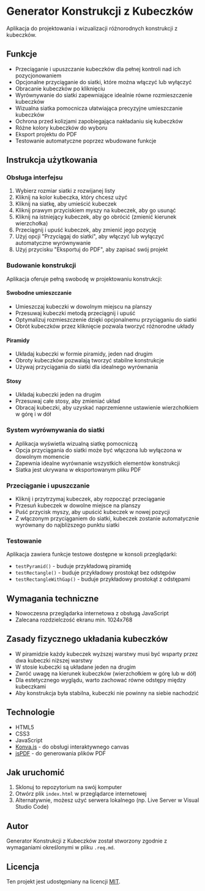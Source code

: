 # Generator Konstrukcji z Kubeczków

Aplikacja do projektowania i wizualizacji różnorodnych konstrukcji z kubeczków.

## Funkcje

- Przeciąganie i upuszczanie kubeczków dla pełnej kontroli nad ich pozycjonowaniem
- Opcjonalne przyciąganie do siatki, które można włączyć lub wyłączyć
- Obracanie kubeczków po kliknięciu
- Wyrównywanie do siatki zapewniające idealnie równe rozmieszczenie kubeczków
- Wizualna siatka pomocnicza ułatwiająca precyzyjne umieszczanie kubeczków
- Ochrona przed kolizjami zapobiegająca nakładaniu się kubeczków
- Różne kolory kubeczków do wyboru
- Eksport projektu do PDF
- Testowanie automatyczne poprzez wbudowane funkcje

## Instrukcja użytkowania

### Obsługa interfejsu
1. Wybierz rozmiar siatki z rozwijanej listy
2. Kliknij na kolor kubeczka, który chcesz użyć
3. Kliknij na siatkę, aby umieścić kubeczek
4. Kliknij prawym przyciskiem myszy na kubeczek, aby go usunąć
5. Kliknij na istniejący kubeczek, aby go obrócić (zmienić kierunek wierzchołka)
6. Przeciągnij i upuść kubeczek, aby zmienić jego pozycję
7. Użyj opcji "Przyciągaj do siatki", aby włączyć lub wyłączyć automatyczne wyrównywanie
8. Użyj przycisku "Eksportuj do PDF", aby zapisać swój projekt

### Budowanie konstrukcji
Aplikacja oferuje pełną swobodę w projektowaniu konstrukcji:

#### Swobodne umieszczanie
- Umieszczaj kubeczki w dowolnym miejscu na planszy
- Przesuwaj kubeczki metodą przeciągnij i upuść
- Optymalizuj rozmieszczenie dzięki opcjonalnemu przyciąganiu do siatki
- Obrót kubeczków przez kliknięcie pozwala tworzyć różnorodne układy

#### Piramidy
- Układaj kubeczki w formie piramidy, jeden nad drugim
- Obroty kubeczków pozwalają tworzyć stabilne konstrukcje
- Używaj przyciągania do siatki dla idealnego wyrównania

#### Stosy
- Układaj kubeczki jeden na drugim
- Przesuwaj całe stosy, aby zmieniać układ
- Obracaj kubeczki, aby uzyskać naprzemienne ustawienie wierzchołkiem w górę i w dół

### System wyrównywania do siatki
- Aplikacja wyświetla wizualną siatkę pomocniczą
- Opcja przyciągania do siatki może być włączona lub wyłączona w dowolnym momencie
- Zapewnia idealne wyrównanie wszystkich elementów konstrukcji
- Siatka jest ukrywana w eksportowanym pliku PDF

### Przeciąganie i upuszczanie
- Kliknij i przytrzymaj kubeczek, aby rozpocząć przeciąganie
- Przesuń kubeczek w dowolne miejsce na planszy
- Puść przycisk myszy, aby upuścić kubeczek w nowej pozycji
- Z włączonym przyciąganiem do siatki, kubeczek zostanie automatycznie wyrównany do najbliższego punktu siatki

### Testowanie
Aplikacja zawiera funkcje testowe dostępne w konsoli przeglądarki:
- `testPyramid()` - buduje przykładową piramidę
- `testRectangle()` - buduje przykładowy prostokąt bez odstępów
- `testRectangleWithGap()` - buduje przykładowy prostokąt z odstępami

## Wymagania techniczne
- Nowoczesna przeglądarka internetowa z obsługą JavaScript
- Zalecana rozdzielczość ekranu min. 1024x768

## Zasady fizycznego układania kubeczków
- W piramidzie każdy kubeczek wyższej warstwy musi być wsparty przez dwa kubeczki niższej warstwy
- W stosie kubeczki są układane jeden na drugim
- Zwróć uwagę na kierunek kubeczków (wierzchołkiem w górę lub w dół)
- Dla estetycznego wyglądu, warto zachować równe odstępy między kubeczkami
- Aby konstrukcja była stabilna, kubeczki nie powinny na siebie nachodzić

## Technologie

- HTML5
- CSS3
- JavaScript
- [Konva.js](https://konvajs.org/) - do obsługi interaktywnego canvas
- [jsPDF](https://github.com/parallax/jsPDF) - do generowania plików PDF

## Jak uruchomić

1. Sklonuj to repozytorium na swój komputer
2. Otwórz plik `index.html` w przeglądarce internetowej
3. Alternatywnie, możesz użyć serwera lokalnego (np. Live Server w Visual Studio Code)

## Autor

Generator Konstrukcji z Kubeczków został stworzony zgodnie z wymaganiami określonymi w pliku `.req.md`.

## Licencja

Ten projekt jest udostępniany na licencji [MIT](https://opensource.org/licenses/MIT). 